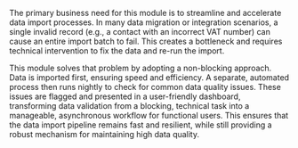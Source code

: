 The primary business need for this module is to streamline and accelerate data import processes. In many data migration or integration scenarios, a single invalid record (e.g., a contact with an incorrect VAT number) can cause an entire import batch to fail. This creates a bottleneck and requires technical intervention to fix the data and re-run the import.

This module solves that problem by adopting a non-blocking approach. Data is imported first, ensuring speed and efficiency. A separate, automated process then runs nightly to check for common data quality issues. These issues are flagged and presented in a user-friendly dashboard, transforming data validation from a blocking, technical task into a manageable, asynchronous workflow for functional users. This ensures that the data import pipeline remains fast and resilient, while still providing a robust mechanism for maintaining high data quality.

